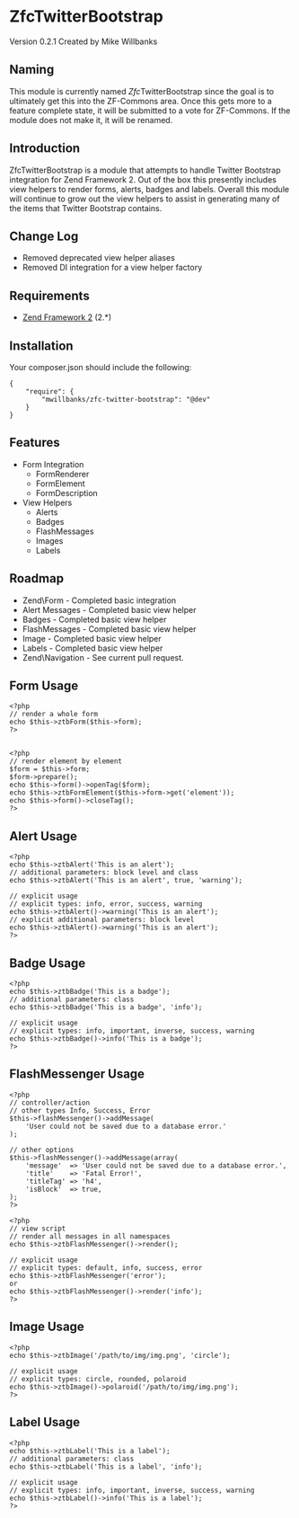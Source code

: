 ZfcTwitterBootstrap
===================
Version 0.2.1 Created by Mike Willbanks

Naming
------

This module is currently named *Zfc*TwitterBootstrap since the goal is to
ultimately get this into the ZF-Commons area.  Once this gets more to a
feature complete state, it will be submitted to a vote for ZF-Commons.
If the module does not make it, it will be renamed.

Introduction
------------

ZfcTwitterBootstrap is a module that attempts to handle Twitter Bootstrap
integration for Zend Framework 2.  Out of the box this presently includes
view helpers to render forms, alerts, badges and labels.  Overall this module
will continue to grow out the view helpers to assist in generating many of
the items that Twitter Bootstrap contains.

Change Log
----------
* Removed deprecated view helper aliases
* Removed DI integration for a view helper factory

Requirements
------------

* [Zend Framework 2](https://github.com/zendframework/zf2) (2.*)

Installation
------------
Your composer.json should include the following:

    {
        "require": {
            "mwillbanks/zfc-twitter-bootstrap": "@dev"
        }
    }
 

Features
--------
* Form Integration
  * FormRenderer
  * FormElement
  * FormDescription
* View Helpers
  * Alerts
  * Badges
  * FlashMessages
  * Images
  * Labels

Roadmap
-------

* Zend\Form - Completed basic integration
* Alert Messages - Completed basic view helper
* Badges - Completed basic view helper
* FlashMessages - Completed basic view helper
* Image - Completed basic view helper
* Labels - Completed basic view helper
* Zend\Navigation - See current pull request.

Form Usage
----------

    <?php
    // render a whole form
    echo $this->ztbForm($this->form);
    ?>


    <?php
    // render element by element
    $form = $this->form;
    $form->prepare();
    echo $this->form()->openTag($form);
    echo $this->ztbFormElement($this->form->get('element'));
    echo $this->form()->closeTag();
    ?>

Alert Usage
-----------

    <?php
    echo $this->ztbAlert('This is an alert');
    // additional parameters: block level and class
    echo $this->ztbAlert('This is an alert', true, 'warning');

    // explicit usage
    // explicit types: info, error, success, warning
    echo $this->ztbAlert()->warning('This is an alert');
    // explicit additional parameters: block level
    echo $this->ztbAlert()->warning('This is an alert');
    ?>

Badge Usage
-----------

    <?php
    echo $this->ztbBadge('This is a badge');
    // additional parameters: class
    echo $this->ztbBadge('This is a badge', 'info');

    // explicit usage
    // explicit types: info, important, inverse, success, warning
    echo $this->ztbBadge()->info('This is a badge');
    ?>
    
FlashMessenger Usage
--------------------

    <?php
    // controller/action
    // other types Info, Success, Error
    $this->flashMessenger()->addMessage(
        'User could not be saved due to a database error.'
    );
    
    // other options
    $this->flashMessenger()->addMessage(array(
        'message'  => 'User could not be saved due to a database error.',
        'title'    => 'Fatal Error!',
        'titleTag' => 'h4',
        'isBlock'  => true,
    );
    ?>
    
    <?php
    // view script
    // render all messages in all namespaces
    echo $this->ztbFlashMessenger()->render();
    
    // explicit usage
    // explicit types: default, info, success, error
    echo $this->ztbFlashMessenger('error');
    or
    echo $this->ztbFlashMessenger()->render('info');
    ?>

Image Usage
-----------

    <?php
    echo $this->ztbImage('/path/to/img/img.png', 'circle');

    // explicit usage
    // explicit types: circle, rounded, polaroid
    echo $this->ztbImage()->polaroid('/path/to/img/img.png');
    ?>

Label Usage
-----------

    <?php
    echo $this->ztbLabel('This is a label');
    // additional parameters: class
    echo $this->ztbLabel('This is a label', 'info');

    // explicit usage
    // explicit types: info, important, inverse, success, warning
    echo $this->ztbLabel()->info('This is a label');
    ?>
